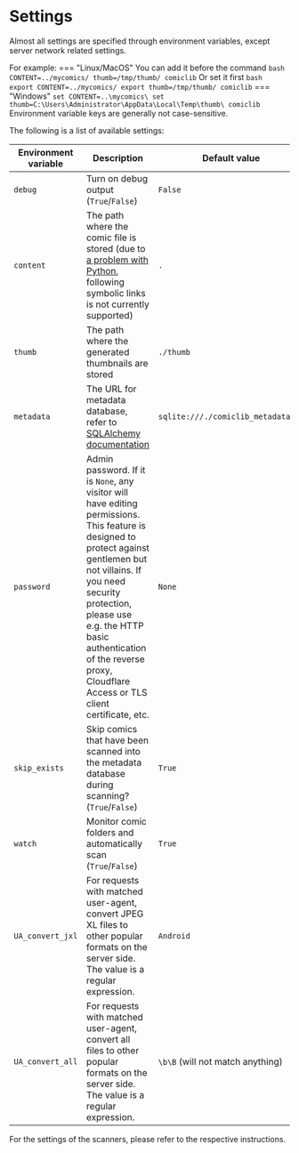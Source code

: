# Settings

Almost all settings are specified through environment variables, except server network related settings.

For example:
=== "Linux/MacOS"
    You can add it before the command
    ``` bash
    CONTENT=../mycomics/ thumb=/tmp/thumb/ comiclib
    ```
    Or set it first
    ``` bash
    export CONTENT=../mycomics/
    export thumb=/tmp/thumb/
    comiclib
    ```
=== "Windows"
    ```
    set CONTENT=..\mycomics\
    set thumb=C:\Users\Administrator\AppData\Local\Temp\thumb\
    comiclib
    ```
Environment variable keys are generally not case-sensitive.

The following is a list of available settings:

| Environment variable | Description | Default value |
| ------- | ---- | ----- |
| `debug` | Turn on debug output (`True`/`False`) | `False` |
| `content` | The path where the comic file is stored (due to [a problem with Python](https://github.com/python/cpython/issues/77609), following symbolic links is not currently supported) | `.` |
| `thumb` | The path where the generated thumbnails are stored | `./thumb`|
| `metadata` | The URL for metadata database, refer to [SQLAlchemy documentation](https://docs.sqlalchemy.org/en/20/core/engines.html#database-urls) | `sqlite:///./comiclib_metadata.db` |
| `password` | Admin password. If it is `None`, any visitor will have editing permissions. This feature is designed to protect against gentlemen but not villains. If you need security protection, please use e.g. the HTTP basic authentication of the reverse proxy, Cloudflare Access or TLS client certificate, etc. | `None`|
| `skip_exists`| Skip comics that have been scanned into the metadata database during scanning? (`True`/`False`) | `True` |
| `watch` | Monitor comic folders and automatically scan (`True`/`False`) | `True` |
| `UA_convert_jxl` | For requests with matched user-agent, convert JPEG XL files to other popular formats on the server side. The value is a regular expression. | `Android` |
| `UA_convert_all` | For requests with matched user-agent, convert all files to other popular formats on the server side. The value is a regular expression. | `\b\B` (will not match anything) |

For the settings of the scanners, please refer to the respective instructions.
